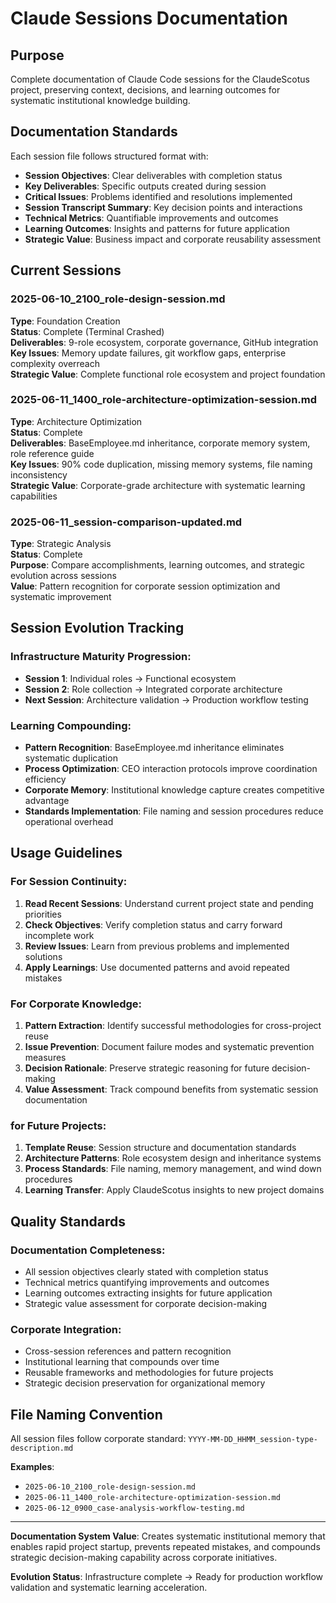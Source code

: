 # Claude Sessions Documentation

## Purpose
Complete documentation of Claude Code sessions for the ClaudeScotus project, preserving context, decisions, and learning outcomes for systematic institutional knowledge building.

## Documentation Standards
Each session file follows structured format with:
- **Session Objectives**: Clear deliverables with completion status
- **Key Deliverables**: Specific outputs created during session
- **Critical Issues**: Problems identified and resolutions implemented
- **Session Transcript Summary**: Key decision points and interactions
- **Technical Metrics**: Quantifiable improvements and outcomes
- **Learning Outcomes**: Insights and patterns for future application
- **Strategic Value**: Business impact and corporate reusability assessment

## Current Sessions

### 2025-06-10_2100_role-design-session.md
**Type**: Foundation Creation  
**Status**: Complete (Terminal Crashed)  
**Deliverables**: 9-role ecosystem, corporate governance, GitHub integration  
**Key Issues**: Memory update failures, git workflow gaps, enterprise complexity overreach  
**Strategic Value**: Complete functional role ecosystem and project foundation

### 2025-06-11_1400_role-architecture-optimization-session.md  
**Type**: Architecture Optimization  
**Status**: Complete  
**Deliverables**: BaseEmployee.md inheritance, corporate memory system, role reference guide  
**Key Issues**: 90% code duplication, missing memory systems, file naming inconsistency  
**Strategic Value**: Corporate-grade architecture with systematic learning capabilities

### 2025-06-11_session-comparison-updated.md
**Type**: Strategic Analysis  
**Status**: Complete  
**Purpose**: Compare accomplishments, learning outcomes, and strategic evolution across sessions  
**Value**: Pattern recognition for corporate session optimization and systematic improvement

## Session Evolution Tracking

### Infrastructure Maturity Progression:
- **Session 1**: Individual roles → Functional ecosystem
- **Session 2**: Role collection → Integrated corporate architecture  
- **Next Session**: Architecture validation → Production workflow testing

### Learning Compounding:
- **Pattern Recognition**: BaseEmployee.md inheritance eliminates systematic duplication
- **Process Optimization**: CEO interaction protocols improve coordination efficiency  
- **Corporate Memory**: Institutional knowledge capture creates competitive advantage
- **Standards Implementation**: File naming and session procedures reduce operational overhead

## Usage Guidelines

### For Session Continuity:
1. **Read Recent Sessions**: Understand current project state and pending priorities
2. **Check Objectives**: Verify completion status and carry forward incomplete work
3. **Review Issues**: Learn from previous problems and implemented solutions
4. **Apply Learnings**: Use documented patterns and avoid repeated mistakes

### For Corporate Knowledge:
1. **Pattern Extraction**: Identify successful methodologies for cross-project reuse
2. **Issue Prevention**: Document failure modes and systematic prevention measures
3. **Decision Rationale**: Preserve strategic reasoning for future decision-making
4. **Value Assessment**: Track compound benefits from systematic session documentation

### for Future Projects:
1. **Template Reuse**: Session structure and documentation standards
2. **Architecture Patterns**: Role ecosystem design and inheritance systems
3. **Process Standards**: File naming, memory management, and wind down procedures
4. **Learning Transfer**: Apply ClaudeScotus insights to new project domains

## Quality Standards

### Documentation Completeness:
- All session objectives clearly stated with completion status
- Technical metrics quantifying improvements and outcomes
- Learning outcomes extracting insights for future application  
- Strategic value assessment for corporate decision-making

### Corporate Integration:
- Cross-session references and pattern recognition
- Institutional learning that compounds over time
- Reusable frameworks and methodologies for future projects
- Strategic decision preservation for organizational memory

## File Naming Convention
All session files follow corporate standard: `YYYY-MM-DD_HHMM_session-type-description.md`

**Examples**:
- `2025-06-10_2100_role-design-session.md`
- `2025-06-11_1400_role-architecture-optimization-session.md`
- `2025-06-12_0900_case-analysis-workflow-testing.md`

---

**Documentation System Value**: Creates systematic institutional memory that enables rapid project startup, prevents repeated mistakes, and compounds strategic decision-making capability across corporate initiatives.

**Evolution Status**: Infrastructure complete → Ready for production workflow validation and systematic learning acceleration.